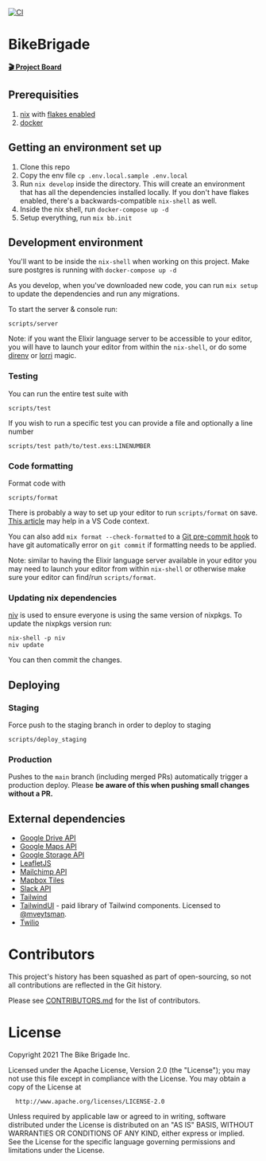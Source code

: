 [![CI](https://github.com/mveytsman/bike-brigade/workflows/CI/badge.svg)](https://github.com/mveytsman/bike-brigade/actions?query=workflow%3ACI)
# BikeBrigade

**[🎬 Project Board](https://github.com/orgs/bikebrigade/projects/14/)**

## Prerequisities
1.  [nix](https://nixos.org/download.html) with [flakes enabled](https://nixos.wiki/wiki/Flakes)
1.  [docker](https://www.docker.com/get-started)

## Getting an environment set up
1. Clone this repo
2. Copy the env file `cp .env.local.sample .env.local`
3. Run `nix develop` inside the directory. This will create an environment that has all the dependencies installed locally. If you don't have flakes enabled, there's a backwards-compatible `nix-shell` as well.
4. Inside the nix shell, run `docker-compose up -d`
5. Setup everything, run `mix bb.init`

## Development environment
You'll want to be inside the `nix-shell` when working on this project. Make sure postgres is running with `docker-compose up -d`

As you develop, when you've downloaded new code, you can run `mix setup` to update the dependencies and run any migrations.

To start the server & console run:

```
scripts/server
```

Note: if you want the Elixir language server to be accessible to your editor, you will have to launch your editor from within the `nix-shell`, or do some [direnv](https://github.com/direnv/direnv/) or [lorri](https://github.com/target/lorri) magic.

### Testing

You can run the entire test suite with

```
scripts/test
```

If you wish to run a specific test you can provide a file and optionally a line number

```
scripts/test path/to/test.exs:LINENUMBER
```

### Code formatting

Format code with

```
scripts/format
```

There is probably a way to set up your editor to run `scripts/format` on save. [This article](https://medium.com/@rviragh/all-elixir-coders-should-autoformat-on-save-heres-how-ae094dd7af82) may help in a VS Code context.

You can also add `mix format --check-formatted` to a [Git pre-commit hook](https://git-scm.com/book/en/v2/Customizing-Git-Git-Hooks) to have git automatically error on `git commit` if formatting needs to be applied.

Note: similar to having the Elixir language server available in your editor you may need to launch your editor from within `nix-shell` or otherwise make sure your editor can find/run `scripts/format`.

### Updating nix dependencies
[niv](https://github.com/nmattia/niv) is used to ensure everyone is using the same version of nixpkgs.
To update the nixpkgs version run:

```
nix-shell -p niv
niv update
```

You can then commit the changes.

## Deploying

### Staging

Force push to the staging branch in order to deploy to staging

```
scripts/deploy_staging
```

### Production

Pushes to the `main` branch (including merged PRs) automatically trigger a production deploy. Please **be aware of this when pushing small changes without a PR.**

## External dependencies
- [Google Drive API](https://developers.google.com/drive/api/v3/reference)
- [Google Maps API](https://developers.google.com/maps/documentation)
- [Google Storage API](https://cloud.google.com/storage/docs/apis)
- [LeafletJS](https://leafletjs.com/)
- [Mailchimp API](https://mailchimp.com/developer/)
- [Mapbox Tiles](https://docs.mapbox.com/help/glossary/static-tiles-api/)
- [Slack API](https://api.slack.com/)
- [Tailwind](https://tailwindcss.com/)
- [TailwindUI](https://tailwindui.com/) - paid library of Tailwind components. Licensed to [@mveytsman](https://github.com/mveytsman).
- [Twilio](https://www.twilio.com/)


# Contributors
This project's history has been squashed as part of open-sourcing, so not all contributions are reflected in the Git history.

Please see [CONTRIBUTORS.md](https://github.com/bikebrigade/dispatch/blob/main/CONTRIBUTORS.md) for the list of contributors.

# License

Copyright 2021 The Bike Brigade Inc.

  Licensed under the Apache License, Version 2.0 (the "License");
  you may not use this file except in compliance with the License.
  You may obtain a copy of the License at

      http://www.apache.org/licenses/LICENSE-2.0

  Unless required by applicable law or agreed to in writing, software
  distributed under the License is distributed on an "AS IS" BASIS,
  WITHOUT WARRANTIES OR CONDITIONS OF ANY KIND, either express or implied.
  See the License for the specific language governing permissions and
  limitations under the License.

